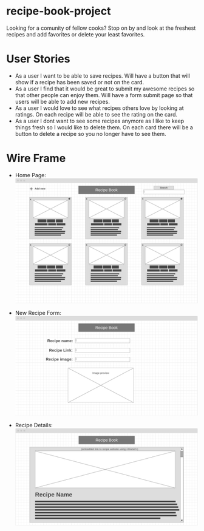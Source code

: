 # recipe-book-project

Looking for a comunity of fellow cooks? Stop on by and look at the freshest recipes and add favorites or delete your least favorites.

# User Stories

* As a user I want to be able to save recipes. Will have a button that will show if a recipe has been saved or not on the card.
* As a user I find that it would be great to submit my awesome recipes so that other people can enjoy them. Will have a form submit page so that users will be able to add new recipes.
* As a user I would love to see what recipes others love by looking at ratings. On each recipe will be able to see the rating on the card.
* As a user I dont want to see some recipes anymore as I like to keep things fresh so I would like to delete them. On each card there will be a button to delete a recipe so you no longer have to see them.

# Wire Frame 

* Home Page: 
![Home Page](./images/homePage.png)

* New Recipe Form:
![New Recipe Form](./images/addRecipeForm.png)

* Recipe Details:
![Recipe Details](./images/recipeDetails.png)